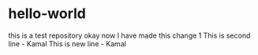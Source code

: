 # hello-world
this is a test repository
okay now I have made this change 1
This is second line - Kamal
This is new line - Kamal
